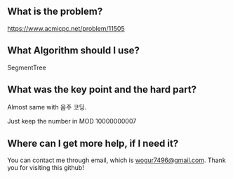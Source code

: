 ## What is the problem?

<https://www.acmicpc.net/problem/11505>

## What Algorithm should I use?

SegmentTree

## What was the key point and the hard part?

Almost same with 음주 코딩.
 
Just keep the number in MOD 10000000007

## Where can I get more help, if I need it?

You can contact me through email, which is wogur7496@gmail.com.
Thank you for visiting this github!

